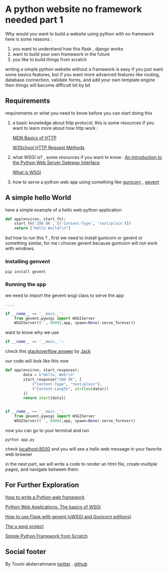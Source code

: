 # A python website no framework needed part 1

Why would you want to build a website using python with no framework here is some reasons :

1. you want to understand how this flask , django works
2. want to build your own framework in the future
3. you like to build things from scratch

writing a simple python website without a framework is easy if you just want some basics features,
but if you want more advanced features  like routing,  database connection,  validate forms, and add your own  template engine then things will become difficult bit by bit

## Requirements

requirements or what you need to know before you can start doing this

1. a basic knowledge about http protocol, this is some resources if you want to learn more about how http work :

    [MDN Basics of HTTP](https://developer.mozilla.org/en-US/docs/Web/HTTP/Basics_of_HTTP)

    [W3School HTTP Request Methods](https://www.w3schools.com/tags/ref_httpmethods.asp)
2. what WSGI is? , some resources if you want to know :
    [An Introduction to the Python Web Server Gateway Interface](http://ivory.idyll.org/articles/wsgi-intro/what-is-wsgi.html)

    [What is WSGI](https://wsgi.readthedocs.io/en/latest/what.html)
3. how to serve a python web app using something  like [gunicorn](https://python-gevent.readthedocs.io/intro.html) , [gevent](https://python-gevent.readthedocs.io/intro.html)

## A simple hello World

here a simple example of  a hello web python application

```python
def app(environ, start_fn):
    start_fn('200 OK', [('Content-Type', 'text/plain')])
    return ["Hello World!\n"]
```

but how to run this ? , first we need to install  gunicorn or gevent or something similar,  for me i choose gevent because gunicorn will not work with windows.

### Installing genvent  

```shell
pip install gevent
```

### Running the app

we need to import the gevent wsgi class to serve the app

```python
....

if __name__ == '__main__':
    from gevent.pywsgi import WSGIServer
    WSGIServer(('', 8000),app, spawn=None).serve_forever()
```

want to know why we use

```python
if __name__ == '__main__':
```

check this [stackoverflow  answer](https://stackoverflow.com/questions/419163/what-does-if-name-main-do) by [Jack](https://stackoverflow.com/users/8932910/jack)

our code will look like this now

```python
def app(environ, start_response):
        data = b"Hello, Web!\n"
        start_response("200 OK", [
            ("Content-Type", "text/plain"),
            ("Content-Length", str(len(data)))
        ])
        return iter([data])


if __name__ == '__main__':
    from gevent.pywsgi import WSGIServer
    WSGIServer(('', 8000),app, spawn=None).serve_forever()
```

now you can go to your terminal and run

```shell
python app.py
```

check [localhost:8000](http://localhost:8000/) and you will see a hello web message in your favorite  web browser

in the next part, we will write a code to render an html file, create multiple pages, and navigate between them.

## For Further Exploration

[How to write a Python web framework](https://rahmonov.me/posts/write-python-framework-part-one/)

[Python Web Applications: The basics of WSGI](https://www.sitepoint.com/python-web-applications-the-basics-of-wsgi/)

[How to use Flask with gevent (uWSGI and Gunicorn editions)](https://iximiuz.com/en/posts/flask-gevent-tutorial/)

[The u wsgi project](https://uwsgi-docs.readthedocs.io/en/latest/)

[Simple Python Framework from Scratch](https://mattscodecave.com/posts/simple-python-framework-from-scratch.html)

## Social footer

By Toumi abderrahmane [twitter](https://twitter.com/Abderrahmaneend) . [github](https://github.com/abderrahmaneMustapha)
